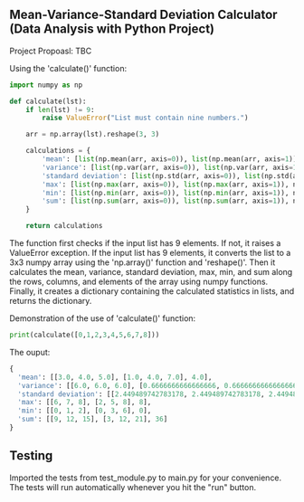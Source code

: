 ## Mean-Variance-Standard Deviation Calculator (Data Analysis with Python Project)

Project Propoasl: TBC

Using the 'calculate()' function:
```python
import numpy as np

def calculate(lst):
    if len(lst) != 9:
        raise ValueError("List must contain nine numbers.")

    arr = np.array(lst).reshape(3, 3)

    calculations = {
        'mean': [list(np.mean(arr, axis=0)), list(np.mean(arr, axis=1)), np.mean(arr)],
        'variance': [list(np.var(arr, axis=0)), list(np.var(arr, axis=1)), np.var(arr)],
        'standard deviation': [list(np.std(arr, axis=0)), list(np.std(arr, axis=1)), np.std(arr)],
        'max': [list(np.max(arr, axis=0)), list(np.max(arr, axis=1)), np.max(arr)],
        'min': [list(np.min(arr, axis=0)), list(np.min(arr, axis=1)), np.min(arr)],
        'sum': [list(np.sum(arr, axis=0)), list(np.sum(arr, axis=1)), np.sum(arr)]
    }

    return calculations

```
The function first checks if the input list has 9 elements. If not, it raises a ValueError exception. If the input list has 9 elements, it converts the list to a 3x3 numpy array using the 'np.array()' function and 'reshape()'. Then it calculates the mean, variance, standard deviation, max, min, and sum along the rows, columns, and elements of the array using numpy functions. Finally, it creates a dictionary containing the calculated statistics in lists, and returns the dictionary.

Demonstration of the use of 'calculate()' function:
```python
print(calculate([0,1,2,3,4,5,6,7,8]))
```
The ouput:
```python
{
  'mean': [[3.0, 4.0, 5.0], [1.0, 4.0, 7.0], 4.0],
  'variance': [[6.0, 6.0, 6.0], [0.6666666666666666, 0.6666666666666666, 0.6666666666666666], 6.666666666666667],
  'standard deviation': [[2.449489742783178, 2.449489742783178, 2.449489742783178], [0.816496580927726, 0.816496580927726, 0.816496580927726], 2.581988897471611],
  'max': [[6, 7, 8], [2, 5, 8], 8],
  'min': [[0, 1, 2], [0, 3, 6], 0],
  'sum': [[9, 12, 15], [3, 12, 21], 36]
}
```
## Testing
Imported the tests from test_module.py to main.py for your convenience. The tests will run automatically whenever you hit the "run" button.
